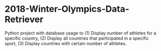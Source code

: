 # 2018-Winter-Olympics-Data-Retriever
Python project with database usage to (1) Display number of athletes for a specific country, (2) Display all countries that participated in a specific sport, (3) Display countries with certain number of athletes. 
